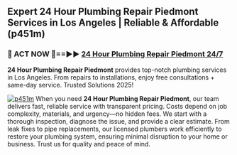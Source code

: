## Expert 24 Hour Plumbing Repair Piedmont Services in Los Angeles | Reliable & Affordable (p451m)  

<h3>🚿 ACT NOW 🌟==►► <a href="https://tinyurl.com/2ne6vx2x" rel="nofollow">24 Hour Plumbing Repair Piedmont 24/7</a></h3>

**24 Hour Plumbing Repair Piedmont** provides top-notch plumbing services in Los Angeles. From repairs to installations, enjoy free consultations + same-day service. Trusted Solutions 2025!

[![p451m](https://i.imgur.com/4PFF4AK.jpeg)](https://tinyurl.com/2ne6vx2x)
When you need **24 Hour Plumbing Repair Piedmont**, our team delivers fast, reliable service with transparent pricing. Costs depend on job complexity, materials, and urgency—no hidden fees. We start with a thorough inspection, diagnose the issue, and provide a clear estimate. From leak fixes to pipe replacements, our licensed plumbers work efficiently to restore your plumbing system, ensuring minimal disruption to your home or business. Trust us for quality and peace of mind.